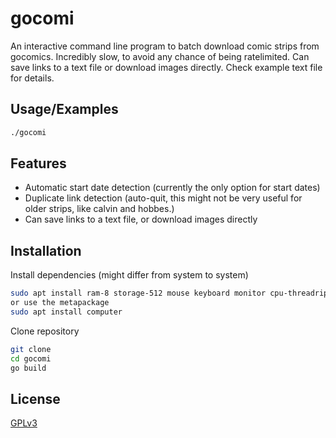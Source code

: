 
# gocomi

An interactive command line program to batch download comic strips from gocomics.  Incredibly slow, to avoid any chance of being ratelimited. Can save links to a text file or download images directly. Check example text file for details.



## Usage/Examples

```bash
./gocomi
```



## Features

- Automatic start date detection (currently the only option for start dates)
- Duplicate link detection (auto-quit, this might not be very useful for older strips, like calvin and hobbes.)
- Can save links to a text file, or download images directly



## Installation

Install dependencies (might differ from system to system)
```bash
sudo apt install ram-8 storage-512 mouse keyboard monitor cpu-threadripper-3990x graphic-card-nvidia-generic
or use the metapackage
sudo apt install computer
```
Clone repository
```bash
git clone
cd gocomi
go build
```
    
## License

[GPLv3](https://www.gnu.org/licenses/gpl-3.0.en.html)

